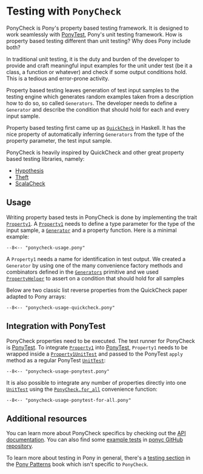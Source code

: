 # Testing with `PonyCheck`

PonyCheck is Pony's property based testing framework. It is designed to work seamlessly with [PonyTest](ponytest.md), Pony's unit testing framework. How is property based testing different than unit testing? Why does Pony include both?

In traditional unit testing, it is the duty and burden of the developer to provide and craft meaningful input examples for the unit under test (be it a class, a function or whatever) and check if some output conditions hold. This is a tedious and error-prone activity.

Property based testing leaves generation of test input samples to the testing engine which generates random examples taken from a description how to do so, so called `Generators`. The developer needs to define a `Generator` and describe the condition that should hold for each and every input sample.

Property based testing first came up as [`QuickCheck`](http://www.cse.chalmers.se/~rjmh/QuickCheck/) in Haskell. It has the nice property of automatically inferring `Generators` from the type of the property parameter, the test input sample.

PonyCheck is heavily inspired by QuickCheck and other great property based testing libraries, namely:

* [Hypothesis](https://github.com/HypothesisWorks/hypothesis-python)
* [Theft](https://github.com/silentbicycle/theft)
* [ScalaCheck](https://www.scalacheck.org/)

## Usage

Writing property based tests in PonyCheck is done by implementing the trait [`Property1`](https://stdlib.ponylang.io/pony_check-Property1). A [`Property1`](https://stdlib.ponylang.io/pony_check-Property1) needs to define a type parameter for the type of the input sample, a [`Generator`](https://stdlib.ponylang.io/pony_check-Generator) and a property function. Here is a minimal example:

```pony
--8<-- "ponycheck-usage.pony"
```

A `Property1` needs a name for identification in test output. We created a `Generator` by using one of the many convenience factory methods and combinators defined in the [`Generators`](https://stdlib.ponylang.io/pony_check-Generators) primitive and we used [`PropertyHelper`](https://stdlib.ponylang.io/pony_check-PropertyHelper) to assert on a condition that should hold for all samples

Below are two classic list reverse properties from the QuickCheck paper adapted to Pony arrays:

```pony
--8<-- "ponycheck-usage-quickcheck.pony"
```

## Integration with PonyTest

PonyCheck properties need to be executed. The test runner for PonyCheck is [PonyTest](https://stdlib.ponylang.io/pony_test--index). To integrate [`Property1`](https://stdlib.ponylang.io/pony_check-Property1) into [PonyTest](https://stdlib.ponylang.io/pony_test--index), `Property1` needs to be wrapped inside a [`Property1UnitTest`](https://stdlib.ponylang.io/pony_check-Property1UnitTest) and passed to the PonyTest `apply` method as a regular PonyTest [`UnitTest`](https://stdlib.ponylang.io/pony_test-UnitTest):

```pony
--8<-- "ponycheck-usage-ponytest.pony"
```

It is also possible to integrate any number of properties directly into one
[`UnitTest`](https://stdlib.ponylang.io/pony_test-UnitTest) using the [`PonyCheck.for_all`](https://stdlib.ponylang.io/pony_check-PonyCheck) convenience function:

```pony
--8<-- "ponycheck-usage-ponytest-for-all.pony"
```

## Additional resources

You can learn more about PonyCheck specifics by checking out the [API documentation](https://stdlib.ponylang.io/pony_check--index/). You can also find some [example tests](https://github.com/ponylang/ponyc/tree/main/examples/pony_check) in [ponyc GitHub repository](https://github.com/ponylang/ponyc).

To learn more about testing in Pony in general, there's a [testing section](http://patterns.ponylang.io/testing.html) in the [Pony Patterns](http://patterns.ponylang.io/) book which isn't specific to `PonyCheck`.
